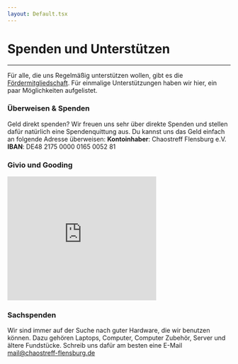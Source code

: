 ```yaml
---
layout: Default.tsx
---
```


# Spenden und Unterstützen

---

Für alle, die uns Regelmäßig unterstützen wollen, gibt es die
[Fördermitgliedschaft](wir.md). Für einmalige Unterstützungen haben wir hier,
ein paar Möglichkeiten aufgelistet.

### Überweisen & Spenden

Geld direkt spenden? Wir freuen uns sehr über direkte Spenden und stellen dafür
natürlich eine Spendenquittung aus. Du kannst uns das Geld einfach an folgende
Adresse überweisen: **Kontoinhaber**: Chaostreff Flensburg e.V. **IBAN**: DE48
2175 0000 0165 0052 81

### Givio und Gooding

<iframe id="Gooding Banner-Widget" title="Gooding Banner-Widget" src="https://erweiterungen.gooding.de/app/widget/chaostreff-flensburg-e-v-62318/large-rectangle/tab/1/donations/1/v/1492766837.A2wEQYZCL3AZAE29rOQIvdQIj2nbdgPcBIT4GGmz8t9q5wpRwFNyfthUy4KcsjWyER9WXuQ0VGvZ04u2e6qVCK9Ga6aDqafB6KRuoyA44hpanfAO0HqyCAtEeeR4ICa3" name="Gooding Banner-Widget" scrolling="yes" width="336" height="280" frameborder="0"></iframe>

### Sachspenden

Wir sind immer auf der Suche nach guter Hardware, die wir benutzen können. Dazu
gehören Laptops, Computer, Computer Zubehör, Server und ältere Fundstücke.
Schreib uns dafür am besten eine E-Mail <mail@chaostreff-flensburg.de>
